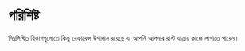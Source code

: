 # পরিশিষ্ট

নিম্নলিখিত বিভাগগুলোতে কিছু রেফারেন্স উপাদান রয়েছে যা আপনি আপনার রাস্ট যাত্রায় কাজে লাগাতে পারেন।
